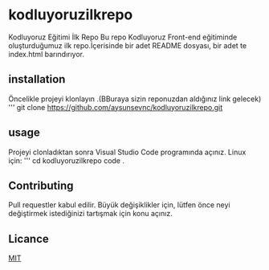 # kodluyoruzilkrepo
Kodluyoruz Eğitimi İlk Repo
Bu repo Kodluyoruz Front-end eğitiminde oluşturduğumuz ilk repo.İçerisinde bir adet README dosyası, bir adet te index.html barındırıyor.
## installation
Öncelikle projeyi klonlayın .(BBuraya sizin reponuzdan aldığınız link gelecek)
''' 
git clone https://github.com/aysunsevnc/kodluyoruzilkrepo.git

## usage 
Projeyi clonladıktan sonra Visual Studio Code programında açınız.
Linux için:
'''
cd kodluyoruzilkrepo
code .
## Contributing 
Pull requestler kabul edilir. Büyük değişiklikler için, lütfen önce neyi değiştirmek istediğinizi tartışmak için konu açınız.
## Licance 

[MIT]()